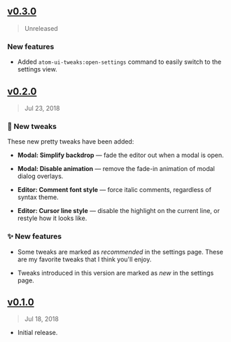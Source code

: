 ## [v0.3.0]

> Unreleased

### New features

- Added `atom-ui-tweaks:open-settings` command to easily switch to the settings view.

[v0.3.0]: https://github.com/rstacruz/atom-ui-tweaks/compare/v0.2.0...v0.3.0

## [v0.2.0]

> Jul 23, 2018

### :nail_care: New tweaks

These new pretty tweaks have been added:

- **Modal: Simplify backdrop** &mdash; fade the editor out when a modal is open.

- **Modal: Disable animation** &mdash; remove the fade-in animation of modal dialog overlays.

- **Editor: Comment font style** &mdash; force italic comments, regardless of syntax theme.

- **Editor: Cursor line style** &mdash; disable the highlight on the current line, or restyle how it looks like.

### :sparkles: New features

- Some tweaks are marked as _recommended_ in the settings page. These are my favorite tweaks that I think you'll enjoy.

- Tweaks introduced in this version are marked as _new_ in the settings page.

[v0.2.0]: https://github.com/rstacruz/atom-ui-tweaks/compare/v0.1.0...v0.2.0

## [v0.1.0]

> Jul 18, 2018

- Initial release.

[v0.1.0]: https://github.com/rstacruz/atom-ui-tweaks/tree/v0.1.0
